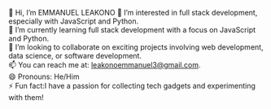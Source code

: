 👋 Hi, I’m EMMANUEL LEAKONO
👀 I’m interested in full stack development, especially with JavaScript and Python.  
🌱 I’m currently learning full stack development with a focus on JavaScript and Python.  
💞️ I’m looking to collaborate on exciting projects involving web development, data science, or software development.  
📫 You can reach me at: leakonoemmanuel3@gmail.com.  
😄 Pronouns: He/Him  
⚡ Fun fact:I have a passion for collecting tech gadgets and experimenting with them!  

<!---
LEAKONO/LEAKONO is a ✨ special ✨ repository because its `README.md` (this file) appears on your GitHub profile.
You can click the Preview link to take a look at your changes.
--->
